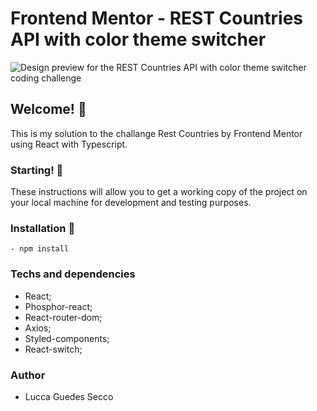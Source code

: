 # Frontend Mentor - REST Countries API with color theme switcher

![Design preview for the REST Countries API with color theme switcher coding challenge](./design/desktop-preview.jpg)

## Welcome! 👋

This is my solution to the challange Rest Countries by Frontend Mentor using React with Typescript. 

### Starting! 🚀

These instructions will allow you to get a working copy of the project on your local machine for development and testing purposes.

### Installation 🔧
```
- npm install
```
### Techs and dependencies

- React;
- Phosphor-react;
- React-router-dom;
- Axios;
- Styled-components;
- React-switch;

### Author

- Lucca Guedes Secco


